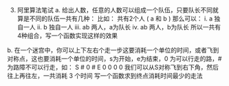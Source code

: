 3. 阿里算法笔试
  a. 给出人数，任意的人数可以组成一个队伍，只要队长不同就算是不同的队伍一共有几种：
  比如： 共有2个人 ( a 和 b ) 那么可以：
   i.  a 独自一人
   ii.  b 独自一人
   iii.  ab 两人，a为队长
   iv.  ab 两人，b为队长
  所以一共有4种组合，写一个函数实现这样的效果
  
  b. 在一个迷宫中，你可以上下左右个走一步这要消耗一个单位的时间，或者飞到对称点，这也要消耗一个单位的时间，s为开始，e为结束，0 为可以行走的路，#为路障不可以行走，如：
        S # 0
        # E 0
        0 0 0
  我们可以从S对称飞到右下角，然后往上再往左，一共消耗 3 个时间
写一个函数求到终点消耗时间最少的走法